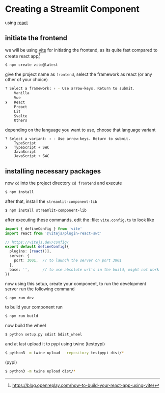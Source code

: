 # Creating a Streamlit Component

using [react](https://react.dev/)

## initiate the frontend

we will be using [vite](https://vitejs.dev/) for initiating the frontend, as its quite fast compared to create react app[^1]

```bash
$ npm create vite@latest
```
give the project name as `frontend`, select the framework as react (or any other of your choice)

```bash
? Select a framework: › - Use arrow-keys. Return to submit.
    Vanilla
    Vue
❯   React
    Preact
    Lit
    Svelte
    Others
```
depending on the language you want to use, choose that language variant
```
? Select a variant: › - Use arrow-keys. Return to submit.
    TypeScript
❯   TypeScript + SWC
    JavaScript
    JavaScript + SWC
```

## installing necessary packages

now `cd` into the project directory `cd frontend` and execute 
```bash
$ npm install
```
after that, install the `streamlit-component-lib`

```bash
$ npm install streamlit-component-lib
```

after executing these commands, edit the :file: `vite.config.ts` to look like
```ts
import { defineConfig } from 'vite'
import react from '@vitejs/plugin-react-swc'

// https://vitejs.dev/config/
export default defineConfig({
  plugins: [react()],
  server: {
    port: 3001,  // to launch the server on port 3001
  },
  base: '',      // to use absolute url's in the build, might not work without it
})
```

now using this setup, create your component, to run the development server run the following command
```bash
$ npm run dev
```
to build your component run
```bash
$ npm run build
```
now build the wheel
```bash
$ python setup.py sdist bdist_wheel
```

and at last upload it to pypi using twine (testpypi)
```bash
$ python3 -m twine upload --repository testpypi dist/*
```
(pypi)
```bash
$ python3 -m twine upload dist/*
```

[^1]: https://blog.openreplay.com/how-to-build-your-react-app-using-vite/

